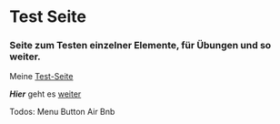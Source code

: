 # Test Seite

### Seite zum Testen einzelner Elemente, für Übungen und so weiter.
Meine [Test-Seite](https://andreas-dora.github.io/test_seite/)


***Hier*** geht es [weiter](https://www.w3schools.com/css/css_rwd_grid.asp)

Todos: 
Menu
Button
Air Bnb 

